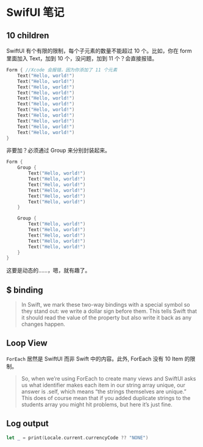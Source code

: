 
# SwifUI 笔记

## 10 children

SwiftUI 有个有限的限制，每个子元素的数量不能超过 10 个。比如，你在 form 里面加入 Text，加到 10 个，没问题，加到 11 个？会直接报错。

```Swift
Form { //Xcode 会报错，因为你添加了 11 个元素
    Text("Hello, world!")
    Text("Hello, world!")
    Text("Hello, world!")
    Text("Hello, world!")
    Text("Hello, world!")
    Text("Hello, world!")
    Text("Hello, world!")
    Text("Hello, world!")
    Text("Hello, world!")
    Text("Hello, world!")
    Text("Hello, world!")
}
```

非要加？必须通过 Group 来分别封装起来。

```Swift
Form {
    Group {
        Text("Hello, world!")
        Text("Hello, world!")
        Text("Hello, world!")
        Text("Hello, world!")
        Text("Hello, world!")
        Text("Hello, world!")
    }

    Group {
        Text("Hello, world!")
        Text("Hello, world!")
        Text("Hello, world!")
        Text("Hello, world!")
        Text("Hello, world!")
    }
}
```

这要是动态的……，嗯，就有趣了。

## $ binding

> In Swift, we mark these two-way bindings with a special symbol so they stand out: we write a dollar sign before them. This tells Swift that it should read the value of the property but also write it back as any changes happen.

## Loop View

`ForEach` 居然是 SwiftUI 而非 Swift 中的内容。此外, ForEach 没有 10 Item 的限制。

> So, when we’re using ForEach to create many views and SwiftUI asks us what identifier makes each item in our string array unique, our answer is \.self, which means “the strings themselves are unique.” This does of course mean that if you added duplicate strings to the students array you might hit problems, but here it’s just fine.

## Log output

```Swift
let _ = print(Locale.current.currencyCode ?? "NONE")
```
